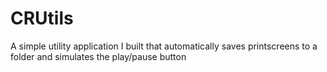 # CRUtils
A simple utility application I built that automatically saves printscreens to a folder and simulates the play/pause button
